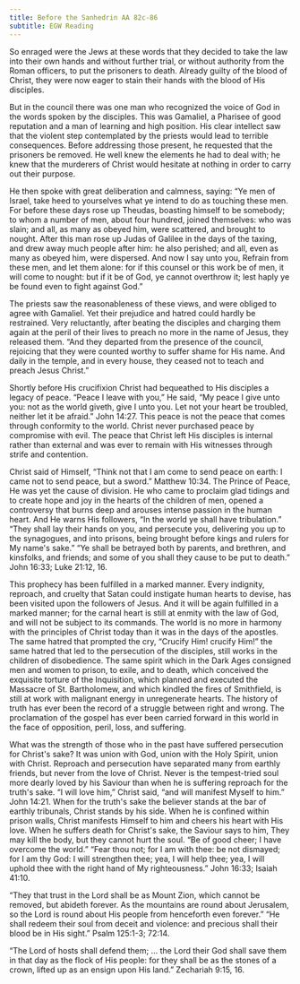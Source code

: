 ```yaml
---
title: Before the Sanhedrin AA 82c-86
subtitle: EGW Reading
---
```


So enraged were the Jews at these words that they decided to take the law into their own hands and without further trial, or without authority from the Roman officers, to put the prisoners to death. Already guilty of the blood of Christ, they were now eager to stain their hands with the blood of His disciples.

But in the council there was one man who recognized the voice of God in the words spoken by the disciples. This was Gamaliel, a Pharisee of good reputation and a man of learning and high position. His clear intellect saw that the violent step contemplated by the priests would lead to terrible consequences. Before addressing those present, he requested that the prisoners be removed. He well knew the elements he had to deal with; he knew that the murderers of Christ would hesitate at nothing in order to carry out their purpose.

He then spoke with great deliberation and calmness, saying: “Ye men of Israel, take heed to yourselves what ye intend to do as touching these men. For before these days rose up Theudas, boasting himself to be somebody; to whom a number of men, about four hundred, joined themselves: who was slain; and all, as many as obeyed him, were scattered, and brought to nought. After this man rose up Judas of Galilee in the days of the taxing, and drew away much people after him: he also perished; and all, even as many as obeyed him, were dispersed. And now I say unto you, Refrain from these men, and let them alone: for if this counsel or this work be of men, it will come to nought: but if it be of God, ye cannot overthrow it; lest haply ye be found even to fight against God.”

The priests saw the reasonableness of these views, and were obliged to agree with Gamaliel. Yet their prejudice and hatred could hardly be restrained. Very reluctantly, after beating the disciples and charging them again at the peril of their lives to preach no more in the name of Jesus, they released them. “And they departed from the presence of the council, rejoicing that they were counted worthy to suffer shame for His name. And daily in the temple, and in every house, they ceased not to teach and preach Jesus Christ.”

Shortly before His crucifixion Christ had bequeathed to His disciples a legacy of peace. “Peace I leave with you,” He said, “My peace I give unto you: not as the world giveth, give I unto you. Let not your heart be troubled, neither let it be afraid.” John 14:27. This peace is not the peace that comes through conformity to the world. Christ never purchased peace by compromise with evil. The peace that Christ left His disciples is internal rather than external and was ever to remain with His witnesses through strife and contention.

Christ said of Himself, “Think not that I am come to send peace on earth: I came not to send peace, but a sword.” Matthew 10:34. The Prince of Peace, He was yet the cause of division. He who came to proclaim glad tidings and to create hope and joy in the hearts of the children of men, opened a controversy that burns deep and arouses intense passion in the human heart. And He warns His followers, “In the world ye shall have tribulation.” “They shall lay their hands on you, and persecute you, delivering you up to the synagogues, and into prisons, being brought before kings and rulers for My name's sake.” “Ye shall be betrayed both by parents, and brethren, and kinsfolks, and friends; and some of you shall they cause to be put to death.” John 16:33; Luke 21:12, 16.

This prophecy has been fulfilled in a marked manner. Every indignity, reproach, and cruelty that Satan could instigate human hearts to devise, has been visited upon the followers of Jesus. And it will be again fulfilled in a marked manner; for the carnal heart is still at enmity with the law of God, and will not be subject to its commands. The world is no more in harmony with the principles of Christ today than it was in the days of the apostles. The same hatred that prompted the cry, “Crucify Him! crucify Him!” the same hatred that led to the persecution of the disciples, still works in the children of disobedience. The same spirit which in the Dark Ages consigned men and women to prison, to exile, and to death, which conceived the exquisite torture of the Inquisition, which planned and executed the Massacre of St. Bartholomew, and which kindled the fires of Smithfield, is still at work with malignant energy in unregenerate hearts. The history of truth has ever been the record of a struggle between right and wrong. The proclamation of the gospel has ever been carried forward in this world in the face of opposition, peril, loss, and suffering.

What was the strength of those who in the past have suffered persecution for Christ's sake? It was union with God, union with the Holy Spirit, union with Christ. Reproach and persecution have separated many from earthly friends, but never from the love of Christ. Never is the tempest-tried soul more dearly loved by his Saviour than when he is suffering reproach for the truth's sake. “I will love him,” Christ said, “and will manifest Myself to him.” John 14:21. When for the truth's sake the believer stands at the bar of earthly tribunals, Christ stands by his side. When he is confined within prison walls, Christ manifests Himself to him and cheers his heart with His love. When he suffers death for Christ's sake, the Saviour says to him, They may kill the body, but they cannot hurt the soul. “Be of good cheer; I have overcome the world.” “Fear thou not; for I am with thee: be not dismayed; for I am thy God: I will strengthen thee; yea, I will help thee; yea, I will uphold thee with the right hand of My righteousness.” John 16:33; Isaiah 41:10.

“They that trust in the Lord shall be as Mount Zion, which cannot be removed, but abideth forever. As the mountains are round about Jerusalem, so the Lord is round about His people from henceforth even forever.” “He shall redeem their soul from deceit and violence: and precious shall their blood be in His sight.” Psalm 125:1-3; 72:14.

“The Lord of hosts shall defend them; ... the Lord their God shall save them in that day as the flock of His people: for they shall be as the stones of a crown, lifted up as an ensign upon His land.” Zechariah 9:15, 16.
